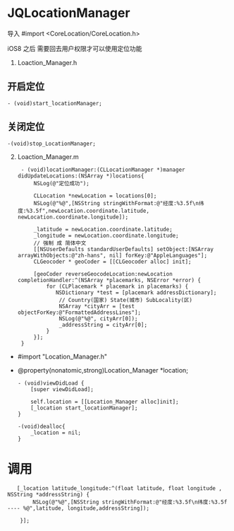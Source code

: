  # JQLocationManager
 
 导入
 #import <CoreLocation/CoreLocation.h>
 
 iOS8 之后 需要回去用户权限才可以使用定位功能
 

 1. Loaction_Manager.h
 ## 开启定位
    - (void)start_locationManager;

## 关闭定位
    -(void)stop_LocationManager;


2. Loaction_Manager.m
      
        - (void)locationManager:(CLLocationManager *)manager didUpdateLocations:(NSArray *)locations{
            NSLog(@"定位成功");
    
            CLLocation *newLocation = locations[0];
            NSLog(@"%@",[NSString stringWithFormat:@"经度:%3.5f\n纬度:%3.5f",newLocation.coordinate.latitude, newLocation.coordinate.longitude]);
    
            _latitude = newLocation.coordinate.latitude;
            _longitude = newLocation.coordinate.longitude;
            // 强制 成 简体中文
            [[NSUserDefaults standardUserDefaults] setObject:[NSArray arrayWithObjects:@"zh-hans", nil] forKey:@"AppleLanguages"];
            CLGeocoder * geoCoder = [[CLGeocoder alloc] init];
    
            [geoCoder reverseGeocodeLocation:newLocation completionHandler:^(NSArray *placemarks, NSError *error) {
                for (CLPlacemark * placemark in placemarks) {
                   NSDictionary *test = [placemark addressDictionary];
                    // Country(国家) State(城市) SubLocality(区)
                    NSArray *cityArr = [test objectForKey:@"FormattedAddressLines"];
                    NSLog(@"%@", cityArr[0]);
                    _addressString = cityArr[0];
                }
            }];
        }


- #import "Location_Manager.h"
- @property(nonatomic,strong)Location_Manager *location;

      - (void)viewDidLoad {
          [super viewDidLoad];
    
          self.location = [[Location_Manager alloc]init];
          [_location start_locationManager];
      }
      
      -(void)dealloc{
          _location = nil;
      }
      
# 调用   
       [_location latitude_longitude:^(float latitude, float longitude , NSString *addressString) {
            NSLog(@"%@",[NSString stringWithFormat:@"经度:%3.5f\n纬度:%3.5f ---- %@",latitude, longitude,addressString]);

        }];
